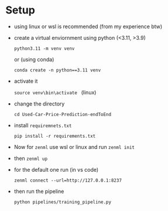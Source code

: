 # Setup
- using linux or wsl is recommended (from my experience btw)
- create a virtual enviornment using python (<3.11, >3.9)
  
  ```python3.11 -m venv venv```
  
  or (using conda)
  
  ```conda create -n python==3.11 venv```
- activate it
  
  ```source venv\bin\activate ``` (linux)
- change the directory
  
  ```cd Used-Car-Price-Prediction-endToEnd```
- install ```requiremnets.txt```
  
  ```pip install -r requirements.txt```
- Now for ```zenml``` use wsl or linux and run ```zenml init```
- then ```zenml up```
- for the default one run (in vs code)
  
  ```zenml connect --url=http://127.0.0.1:8237```
- then run the pipeline
  
  ```python pipelines/training_pipeline.py```
